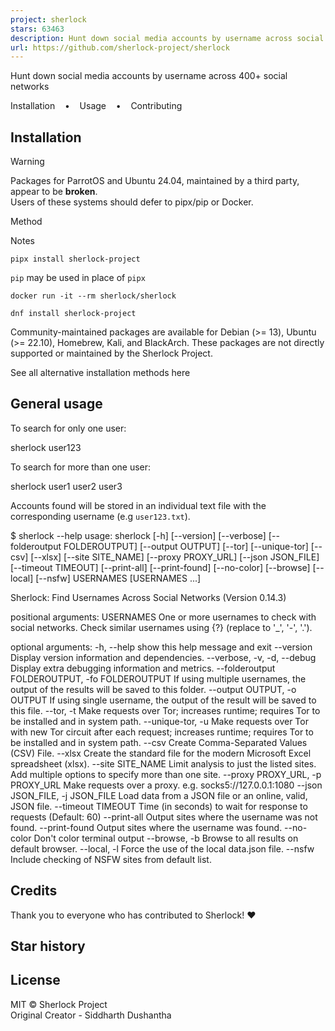 ```yaml
---
project: sherlock
stars: 63463
description: Hunt down social media accounts by username across social networks
url: https://github.com/sherlock-project/sherlock
---
```


  
  
Hunt down social media accounts by username across 400+ social networks  

Installation    •    Usage    •    Contributing

Installation
------------

Warning

Packages for ParrotOS and Ubuntu 24.04, maintained by a third party, appear to be **broken**.  
Users of these systems should defer to pipx/pip or Docker.

Method

Notes

`pipx install sherlock-project`

`pip` may be used in place of `pipx`

`docker run -it --rm sherlock/sherlock`

`dnf install sherlock-project`

Community-maintained packages are available for Debian (>= 13), Ubuntu (>= 22.10), Homebrew, Kali, and BlackArch. These packages are not directly supported or maintained by the Sherlock Project.

See all alternative installation methods here

General usage
-------------

To search for only one user:

sherlock user123

To search for more than one user:

sherlock user1 user2 user3

Accounts found will be stored in an individual text file with the corresponding username (e.g `user123.txt`).

$ sherlock --help
usage: sherlock \[-h\] \[--version\] \[--verbose\] \[--folderoutput FOLDEROUTPUT\]
                \[--output OUTPUT\] \[--tor\] \[--unique-tor\] \[--csv\] \[--xlsx\]
                \[--site SITE\_NAME\] \[--proxy PROXY\_URL\] \[--json JSON\_FILE\]
                \[--timeout TIMEOUT\] \[--print-all\] \[--print-found\] \[--no-color\]
                \[--browse\] \[--local\] \[--nsfw\]
                USERNAMES \[USERNAMES ...\]

Sherlock: Find Usernames Across Social Networks (Version 0.14.3)

positional arguments:
  USERNAMES             One or more usernames to check with social networks.
                        Check similar usernames using {?} (replace to '\_', '-', '.').

optional arguments:
  -h, --help            show this help message and exit
  --version             Display version information and dependencies.
  --verbose, -v, -d, --debug
                        Display extra debugging information and metrics.
  --folderoutput FOLDEROUTPUT, -fo FOLDEROUTPUT
                        If using multiple usernames, the output of the results will be
                        saved to this folder.
  --output OUTPUT, -o OUTPUT
                        If using single username, the output of the result will be saved
                        to this file.
  --tor, -t             Make requests over Tor; increases runtime; requires Tor to be
                        installed and in system path.
  --unique-tor, -u      Make requests over Tor with new Tor circuit after each request;
                        increases runtime; requires Tor to be installed and in system
                        path.
  --csv                 Create Comma-Separated Values (CSV) File.
  --xlsx                Create the standard file for the modern Microsoft Excel
                        spreadsheet (xlsx).
  --site SITE\_NAME      Limit analysis to just the listed sites. Add multiple options to
                        specify more than one site.
  --proxy PROXY\_URL, -p PROXY\_URL
                        Make requests over a proxy. e.g. socks5://127.0.0.1:1080
  --json JSON\_FILE, -j JSON\_FILE
                        Load data from a JSON file or an online, valid, JSON file.
  --timeout TIMEOUT     Time (in seconds) to wait for response to requests (Default: 60)
  --print-all           Output sites where the username was not found.
  --print-found         Output sites where the username was found.
  --no-color            Don't color terminal output
  --browse, -b          Browse to all results on default browser.
  --local, -l           Force the use of the local data.json file.
  --nsfw                Include checking of NSFW sites from default list.

Credits
-------

Thank you to everyone who has contributed to Sherlock! ❤️

Star history
------------

License
-------

MIT © Sherlock Project  
Original Creator - Siddharth Dushantha
